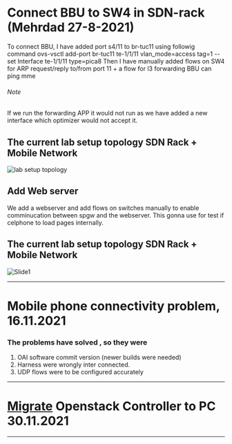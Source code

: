 # Connect BBU to SW4 in SDN-rack (Mehrdad 27-8-2021)
To connect BBU, I have added port s4/11 to br-tuc11 using followig command 
ovs-vsctl add-port br-tuc11 te-1/1/11 vlan_mode=access tag=1 -- set Interface te-1/1/11 type=pica8
Then I have manually added flows on SW4 for ARP request/reply to/from port 11 + a flow for l3 forwarding
BBU can ping mme 
###### Note
If we run the forwarding APP it would not run as we have added a new interface which optimizer would not accept it.
## The current lab setup topology SDN Rack + Mobile Network 
![lab setup topology](https://user-images.githubusercontent.com/62847451/131166432-429db1f8-058b-4979-9b49-a2584a2295f2.png)
## Add Web server 
We add a webserver and add flows on switches manually to enable comminucation between spgw and the webserver. This gonna use for test if celphone to load pages internally.
## The current lab setup topology SDN Rack + Mobile Network 
![Slide1](https://user-images.githubusercontent.com/62847451/133447596-1b05e5fe-8657-4110-9696-85596e8c8106.PNG)

---
# Mobile phone connectivity problem, 16.11.2021
### The problems have solved , so they were 
1. OAI software commit version (newer builds were needed)
2. Harness were wrongly inter connected.
3. UDP flows were to be configured accurately 
---
# [Migrate](https://github.com/Mehrdad-hajizadeh/Forwarding_Orchestrator_App/blob/main/document/experience.md#changing-openstack-controller-from-blade-server-to-pc) Openstack Controller to PC 30.11.2021
---
